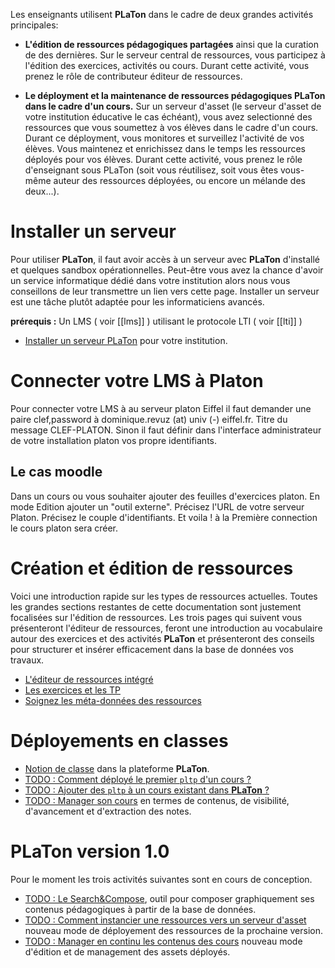 Les enseignants utilisent **PLaTon** dans le cadre de deux grandes activités principales:  


- **L'édition de ressources pédagogiques partagées** ainsi que la curation de des dernières.
  Sur le serveur central de ressources, vous participez à l'édition des exercices, activités 
  ou cours. Durant cette activité, vous prenez le rôle de contributeur éditeur de ressources.   


- **Le déployment et la maintenance de ressources pédagogiques PLaTon dans le cadre d'un cours.**
  Sur un serveur d'asset (le serveur d'asset de votre institution éducative le cas échéant), 
  vous avez selectionné des ressources que vous soumettez à vos élèves dans le cadre d'un cours.
  Durant ce déployment, vous monitores et surveillez l'activité de vos élèves. Vous maintenez et
  enrichissez dans le temps les ressources déployés pour vos élèves. Durant cette activité, vous
  prenez le rôle d'enseignant sous PLaTon (soit vous réutilisez, soit vous êtes vous-même auteur 
  des ressources déployées, ou encore un mélande des deux...).


# Installer un serveur

Pour utiliser **PLaTon**, il faut avoir accès à un serveur avec **PLaTon** d'installé et 
quelques sandbox opérationnelles. Peut-être vous avez la chance d'avoir un service 
informatique dédié dans votre institution alors nous vous conseillons de leur transmettre
un lien vers cette page. Installer un serveur est une tâche plutôt adaptée pour les 
informaticiens avancés. 

**prérequis :** Un LMS ( voir [[lms]] ) utilisant le protocole LTI ( voir  [[lti]] )

* [Installer un serveur PLaTon](install_platon.md) pour votre institution.

# Connecter votre LMS à Platon 

Pour connecter votre LMS à au serveur platon Eiffel il faut demander une paire clef,password à dominique.revuz (at) univ (-) eiffel.fr.
Titre du message CLEF-PLATON. 
Sinon il faut définir dans l'interface administrateur de votre installation platon vos propre identifiants. 

## Le cas moodle

Dans un cours ou vous souhaiter ajouter des feuilles d'exercices platon. 
En mode Edition ajouter un "outil externe". 
Précisez l'URL de votre serveur Platon. 
Précisez le couple d'identifiants. 
Et voila !
à la Première connection le cours platon sera créer.






# Création et édition de ressources 

Voici une introduction rapide sur les types de ressources actuelles. Toutes les grandes 
sections restantes de cette documentation sont justement focalisées sur l'édition 
de ressources. Les trois pages qui suivent vous présenteront l'éditeur de ressources,
feront une introduction au vocabulaire autour des exercices et des activités **PLaTon**
et présenteront des conseils pour structurer et insérer efficacement dans la base de 
données vos travaux.

* [L'éditeur de ressources intégré](editor.md) 
* [Les exercices et les TP](pl_pltp.md)
* [Soignez les méta-données des ressources](meta_data_exo.md)


# Déployements en classes

* [Notion de classe](crudclasse.md) dans la plateforme **PLaTon**.
* [TODO : Comment déployé le premier `pltp` d'un cours ?]()
* [TODO : Ajouter des `pltp` à un cours existant dans **PLaTon** ?]()
* [TODO : Manager son cours]() en termes de contenus, de visibilité, d'avancement et d'extraction des notes.


# PLaTon version 1.0

Pour le moment les trois activités suivantes sont en cours de conception. 

* [TODO : Le Search&Compose](), outil pour composer graphiquement ses contenus 
pédagogiques à partir de la base de données.
* [TODO : Comment instancier une ressources vers un serveur d'asset]() nouveau mode
de déployement des ressources de la prochaine version.
* [TODO : Manager en continu les contenus des cours]() nouveau mode d'édition et
de management des assets déployés.

